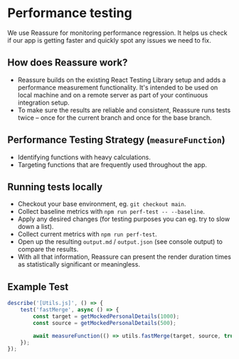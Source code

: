 # Performance testing

We use Reassure for monitoring performance regression. It helps us check if our app is getting faster and quickly spot any issues we need to fix.

## How does Reassure work?

- Reassure builds on the existing React Testing Library setup and adds a performance measurement functionality. It's intended to be used on local machine and on a remote server as part of your continuous integration setup.
- To make sure the results are reliable and consistent, Reassure runs tests twice – once for the current branch and once for the base branch.

## Performance Testing Strategy (`measureFunction`)

-   Identifying functions with heavy calculations.
-   Targeting functions that are frequently used throughout the app.

## Running tests locally

-   Checkout your base environment, eg. `git checkout main`.
-   Collect baseline metrics with `npm run perf-test -- --baseline`.
-   Apply any desired changes (for testing purposes you can eg. try to slow down a list).
-   Collect current metrics with `npm run perf-test`.
-   Open up the resulting `output.md` / `output.json` (see console output) to compare the results.
-   With all that information, Reassure can present the render duration times as statistically significant or meaningless.

## Example Test

```javascript
describe('[Utils.js]', () => {
    test('fastMerge', async () => {
        const target = getMockedPersonalDetails(1000);
        const source = getMockedPersonalDetails(500);

        await measureFunction(() => utils.fastMerge(target, source, true));
    });
});
```
